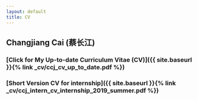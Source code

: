 ```yaml
---
layout: default
title: CV
---
```


## Changjiang Cai (蔡长江)

### [Click for My Up-to-date Curriculum Vitae (CV)]({{ site.baseurl }}{% link _cv/ccj_cv_up_to_date.pdf %})

### [Short Version CV for internship]({{ site.baseurl }}{% link _cv/ccj_intern_cv_internship_2019_summer.pdf %})
